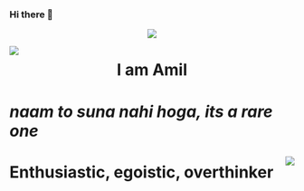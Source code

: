### Hi there 👋
<div display=block align=center><img align=center src="https://media.giphy.com/media/WsvbZxS6Se8wAa41p2/giphy.gif"></div>
<p display=block>
  <img align=left src="https://media.giphy.com/media/SFRLNAQkWfRHIMNC3A/giphy.gif">
  <h1 align=center>I am Amil<h1>
  <p height=7%><i>naam to suna nahi hoga, its a rare one</i></p?
</p>
<p display=block>
  <img align= right src="https://media.giphy.com/media/W63CLeKr6wXIOpbDdA/giphy.gif"> 
  <h1>Enthusiastic, egoistic, overthinker</h1>
</p>

<!--
**Amil-Gupta/Amil-Gupta** is a ✨ _special_ ✨ repository because its `README.md` (this file) appears on your GitHub profile.

Here are some ideas to get you started:

- 🔭 I’m currently working on ...
- 🌱 I’m currently learning ...
- 👯 I’m looking to collaborate on ...
- 🤔 I’m looking for help with ...
- 💬 Ask me about ...
- 📫 How to reach me: ...
- 😄 Pronouns: ...
- ⚡ Fun fact: ...
-->
